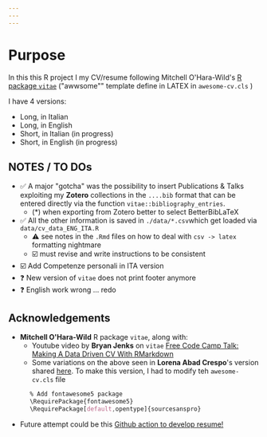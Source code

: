 ```yaml
---
---
---
```


# Purpose

In this this R project I my CV/resume following Mitchell O'Hara-Wild's [R package `vitae`](https://github.com/mitchelloharawild/vitae) ("awwsome"" template define in LATEX in `awesome-cv.cls` )

I have 4 versions:

-   Long, in Italian
-   Long, in English
-   Short, in Italian (in progress)
-   Short, in English (in progress)

## NOTES / TO DOs

-   :white_check_mark: A major "gotcha" was the possibility to insert Publications & Talks exploiting my **Zotero** collections in the `....bib` format that can be entered directly via the function `vitae::bibliography_entries`.
    -   (\*) when exporting from Zotero better to select BetterBibLaTeX
-   :white_check_mark: All the other information is saved in `./data/*.csv`which get loaded via `data/cv_data_ENG_ITA.R`
    -   :warning: see notes in the `.Rmd` files on how to deal with `csv -> latex` formatting nightmare
    -   :ballot_box_with_check: must revise and write instructions to be consistent
-   :ballot_box_with_check: Add Competenze personali in ITA version
-   :question: New version of `vitae` does not print footer anymore
-   :question: English work wrong ... redo 

## Acknowledgements

-   **Mitchell O'Hara-Wild** R package `vitae`, along with:
    -   Youtube video by **Bryan Jenks** on `vitae` [Free Code Camp Talk: Making A Data Driven CV With RMarkdown](https://www.youtube.com/watch?v=cMlRAiQUdD8&t=113s)
    -   Some variations on the above seen in **Lorena Abad Crespo**'s version shared [here](https://github.com/loreabad6/R-CV). To make this version, I had to modify teh `awesome-cv.cls` file

``` css
      % Add fontawesome5 package 
      \RequirePackage{fontawesome5}
      \RequirePackage[default,opentype]{sourcesanspro}
```

-   Future attempt could be this [Github action to develop resume!](https://github.com/rahulrai-in/csf-resume-ops/blob/5b12e8adc82a96e738f4ea1a89a180006234c2f8/README.md)
